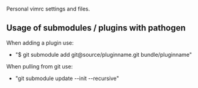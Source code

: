 Personal vimrc settings and files.

Usage of submodules / plugins with pathogen
----

When adding a plugin use:
- "$ git submodule add git@source/pluginname.git bundle/pluginname"

When pulling from git use:
- "git submodule update --init --recursive"
